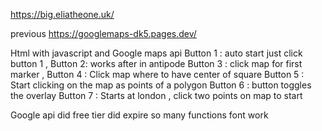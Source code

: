 https://big.eliatheone.uk/

previous 
https://googlemaps-dk5.pages.dev/

Html with javascript and Google maps api
Button 1 : auto start just click button 1 ,
Button 2: works after in antipode 
Button 3 : click map for first marker , 
Button 4 : Click map where to have center of square
Button 5 : Start clicking on the map as points of a polygon
Button 6 : button toggles the overlay
Button 7 : Starts at london , click two points on map to start

Google api did free tier did expire so many functions font work



